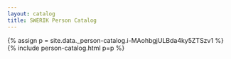 ```yaml
---
layout: catalog
title: SWERIK Person Catalog
---
```

{% assign p = site.data._person-catalog.i-MAohbgjULBda4ky5ZTSzv1 %}
{% include person-catalog.html p=p %}

